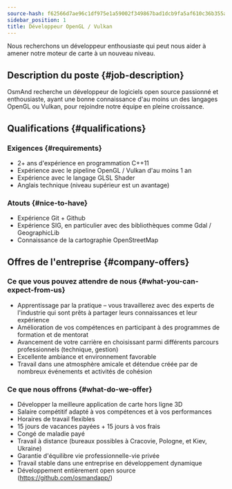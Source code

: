 ```yaml
---
source-hash: f62566d7ae96c1df975e1a59002f349867bad1dcb9fa5af610c36b355a3de180
sidebar_position: 1
title: Développeur OpenGL / Vulkan
---
```


Nous recherchons un développeur enthousiaste qui peut nous aider à amener notre moteur de carte à un nouveau niveau.

## Description du poste {#job-description}
OsmAnd recherche un développeur de logiciels open source passionné et enthousiaste, ayant une bonne connaissance d'au moins un des langages OpenGL ou Vulkan, pour rejoindre notre équipe en pleine croissance.

## Qualifications {#qualifications}

### Exigences {#requirements}
- 2+ ans d'expérience en programmation C++11
- Expérience avec le pipeline OpenGL / Vulkan d'au moins 1 an
- Expérience avec le langage GLSL Shader
- Anglais technique (niveau supérieur est un avantage)

### Atouts {#nice-to-have}
- Expérience Git + Github
- Expérience SIG, en particulier avec des bibliothèques comme Gdal / GeographicLib
- Connaissance de la cartographie OpenStreetMap

## Offres de l'entreprise {#company-offers}

### Ce que vous pouvez attendre de nous {#what-you-can-expect-from-us}
- Apprentissage par la pratique – vous travaillerez avec des experts de l'industrie qui sont prêts à partager leurs connaissances et leur expérience
- Amélioration de vos compétences en participant à des programmes de formation et de mentorat
- Avancement de votre carrière en choisissant parmi différents parcours professionnels (technique, gestion)
- Excellente ambiance et environnement favorable
- Travail dans une atmosphère amicale et détendue créée par de nombreux événements et activités de cohésion

### Ce que nous offrons {#what-do-we-offer}
- Développer la meilleure application de carte hors ligne 3D
- Salaire compétitif adapté à vos compétences et à vos performances
- Horaires de travail flexibles
- 15 jours de vacances payées + 15 jours à vos frais
- Congé de maladie payé
- Travail à distance (bureaux possibles à Cracovie, Pologne, et Kiev, Ukraine)
- Garantie d'équilibre vie professionnelle-vie privée
- Travail stable dans une entreprise en développement dynamique
- Développement entièrement open source (https://github.com/osmandapp/)